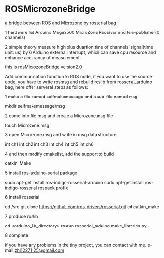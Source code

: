 # ROSMicrozoneBridge
a bridge between ROS and Microzone by rosserial bag

1 hardware list
Arduino Mega2560
MicroZone Receiver and tele-publisher(6 channels)

2 simple theory
measure high plus duartion time of channels' signal(time unit: us) by 6 Arduino external interrupt, which can save cpu resource and enhance accurancy of measurement.

this is rosMicrozoneBridge version2.0

Add communication function to ROS node, if you want to use the source code, you have to write rosmsg and rebuild roslib from rosserial_arduino bag, here offer serveral steps as follows:

1 make a file named selfmakemessage and a sub-file named msg

mkdir selfmakemessage/msg

2 come into file msg and create a  Microzone.msg file

touch Microzone.msg

3 open Microzone.msg and write in msg data structure

int ch1
int ch2
int ch3
int ch4
int ch5
int ch6

4 and then modify cmakelist, add the support to build

catkin_Make <your-package>

5 install ros-arduino-serial package

sudo apt-get install ros-indigo-rosserial-arduino
sudo apt-get install ros-indigo-rosserial
rospack profile

6 install rosserial

cd <ws>/src
git clone https://github.com/ros-drivers/rosserial.git
cd <ws>
catkin_make
  
7 produce roslib

cd <arduino_lib_directory>
rosrun rosserial_arduino make_libraries.py .
 
8 complete

if you have any problems in the tiny project, you can contact with me.
e-mail:zhi12271125@gmail.com


